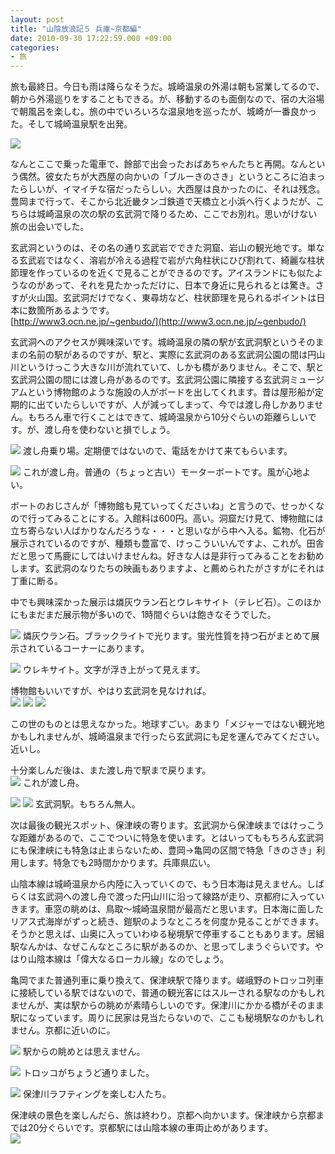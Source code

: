 ```yaml
---
layout: post
title: "山陰放浪記５ 兵庫~京都編"
date: 2010-09-30 17:22:59.000 +09:00
categories:
- 旅
---
```


旅も最終日。今日も雨は降らなそうだ。城崎温泉の外湯は朝も営業してるので、朝から外湯巡りをすることもできる。が、移動するのも面倒なので、宿の大浴場で朝風呂を楽しむ。旅の中でいろいろな温泉地を巡ったが、城崎が一番良かった。そして城崎温泉駅を出発。

 
![]({{site.assets_url}}2010-09-30-cimg06345b25d.jpg) 

 
なんとここで乗った電車で、餘部で出会ったおばあちゃんたちと再開。なんという偶然。彼女たちが大西屋の向かいの「ブルーきのさき」というところに泊まったらしいが、イマイチな宿だったらしい。大西屋は良かったのに、それは残念。豊岡まで行って、そこから北近畿タンゴ鉄道で天橋立と小浜へ行くようだが、こちらは城崎温泉の次の駅の玄武洞で降りるため、ここでお別れ。思いがけない旅の出会いでした。

 
玄武洞というのは、その名の通り玄武岩でできた洞窟、岩山の観光地です。単なる玄武岩ではなく、溶岩が冷える過程で岩が六角柱状にひび割れて、綺麗な柱状節理を作っているのを近くで見ることができるのです。アイスランドにも似たようなのがあって、それを見たかっただけに、日本で身近に見られるとは驚き。さすが火山国。玄武洞だけでなく、東尋坊など、柱状節理を見られるポイントは日本に数箇所あるようです。<br />
[http://www3.ocn.ne.jp/~genbudo/](http://www3.ocn.ne.jp/~genbudo/)

 
玄武洞へのアクセスが興味深いです。城崎温泉の隣の駅が玄武洞駅というそのままの名前の駅があるのですが、駅と、実際に玄武洞のある玄武洞公園の間は円山川というけっこう大きな川が流れていて、しかも橋がありません。そこで、駅と玄武洞公園の間には渡し舟があるのです。玄武洞公園に隣接する玄武洞ミュージアムという博物館のような施設の人がボードを出してくれます。昔は屋形船が定期的に出ていたらしいですが、人が減ってしまって、今では渡し舟しかありません。もちろん車で行くことはできて、城崎温泉から10分ぐらいの距離らしいです。が、渡し舟を使わないと損でしょう。

 
![]({{site.assets_url}}2010-09-30-CIMG0637%5B2%5D.jpg) 渡し舟乗り場。定期便ではないので、電話をかけて来てもらいます。

 
![]({{site.assets_url}}2010-09-30-cimg06405b25d.jpg) これが渡し舟。普通の（ちょっと古い）モーターボートです。風が心地よい。

 
ボートのおじさんが「博物館も見ていってくださいね」と言うので、せっかくなので行ってみることにする。入館料は600円。高い。洞窟だけ見て、博物館には立ち寄らない人ばかりなんだろうな・・・と思いながら中へ入る。鉱物、化石が展示されているのですが、種類も豊富で、けっこういいんですよ、これが。田舎だと思って馬鹿にしてはいけませんね。好きな人は是非行ってみることをお勧めします。玄武洞のなりたちの映画もありますよ、と薦められたがさすがにそれは丁重に断る。

 
中でも興味深かった展示は燐灰ウラン石とウレキサイト（テレビ石）。このほかにもまだまだ展示物が多いので、1時間ぐらいは飽きなそうでした。

 
![]({{site.assets_url}}2010-09-30-cimg06455b25d.jpg) 燐灰ウラン石。ブラックライトで光ります。蛍光性質を持つ石がまとめて展示されているコーナーにあります。

 
![]({{site.assets_url}}2010-09-30-cimg06525b25d.jpg) ウレキサイト。文字が浮き上がって見えます。

  
博物館もいいですが、やはり玄武洞を見なければ。<br />
![]({{site.assets_url}}2010-09-30-cimg06615b25d.jpg) ![]({{site.assets_url}}2010-09-30-cimg06665b25d.jpg) ![]({{site.assets_url}}2010-09-30-cimg06715b25d.jpg) 

   
この世のものとは思えなかった。地球すごい。あまり「メジャーではない観光地かもしれませんが、城崎温泉まで行ったら玄武洞にも足を運んでみてください。近いし。

 
十分楽しんだ後は、また渡し舟で駅まで戻ります。<br />
![]({{site.assets_url}}2010-09-30-cimg06815b25d.jpg) これが渡し舟。

 
![]({{site.assets_url}}2010-09-30-cimg06885b25d.jpg) ![]({{site.assets_url}}2010-09-30-cimg06935b25d.jpg) 玄武洞駅。もちろん無人。

 
次は最後の観光スポット、保津峡の寄ります。玄武洞から保津峡まではけっこうな距離があるので、ここでついに特急を使います。とはいってももちろん玄武洞にも保津峡にも特急は止まらないため、豊岡→亀岡の区間で特急「きのさき」利用します。特急でも2時間かかります。兵庫県広い。

 
山陰本線は城崎温泉から内陸に入っていくので、もう日本海は見えません。しばらくは玄武洞への渡し舟で渡った円山川に沿って線路が走り、京都府に入っていきます。車窓の眺めは、鳥取～城崎温泉間が最高だと思います。日本海に面したリアス式海岸がずっと続き、鎧駅のようなところを何度か見ることができます。そうかと思えば、山奥に入っていわゆる秘境駅で停車することもあります。居組駅なんかは、なぜこんなところに駅があるのか、と思ってしまうぐらいです。やはり山陰本線は「偉大なるローカル線」なのでしょう。

 
亀岡でまた普通列車に乗り換えて、保津峡駅で降ります。嵯峨野のトロッコ列車に接続している駅ではないので、普通の観光客にはスルーされる駅なのかもしれませんが、実は駅からの眺めが素晴らしいのです。保津川にかかる橋がそのまま駅になっています。周りに民家は見当たらないので、ここも秘境駅なのかもしれません。京都に近いのに。

 
![]({{site.assets_url}}2010-09-30-cimg07045b25d.jpg) 駅からの眺めとは思えません。

 
![]({{site.assets_url}}2010-09-30-cimg07085b25d.jpg) トロッコがちょうど通りました。

 
![]({{site.assets_url}}2010-09-30-cimg07075b25d.jpg) 保津川ラフティングを楽しむ人たち。

 
保津峡の景色を楽しんだら、旅は終わり。京都へ向かいます。保津峡から京都までは20分ぐらいです。京都駅には山陰本線の車両止めがあります。<br />
![]({{site.assets_url}}2010-09-30-cimg07155b25d.jpg) 

  